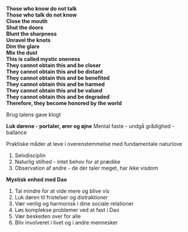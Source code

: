 
**Those who know do not talk  
Those who talk do not know  
Close the mouth  
Shut the doors  
Blunt the sharpness  
Unravel the knots  
Dim the glare  
Mix the dust  
This is called mystic oneness  
They cannot obtain this and be closer  
They cannot obtain this and be distant  
They cannot obtain this and be benefited  
They cannot obtain this and be harmed  
They cannot obtain this and be valued  
They cannot obtain this and be degraded  
Therefore, they become honored by the world**

Brug talens gave klogt

**Luk dørene - portaler, ører og øjne**
Mental faste - undgå grådighed - ballance 

Praktiske måder at leve i overenstemmelse med fundamentale naturlove 

1. Selvdisciplin 
2. Naturlig stilhed - intet behov for at prædike 
3. Observation af andre - de der taler meget, har ikke visdom 

**Mystisk enhed med Dao**
1. Tal mindre for at vide mere og blive vis
2. Luk døren til fristelser og distraktioner 
3. Vær venlig og harmonisk i dine sociale relationer
4. Løs komplekse problemer ved at fast i Dao
5. Vær beskeden over for alle
6. Bliv involveret i livet og i andre mennesker 